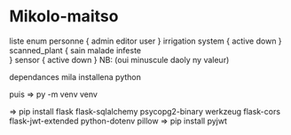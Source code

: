 # Mikolo-maitso
liste enum
personne {
       admin
      editor
      user
}
irrigation system
{
      active
      down 
}
scanned_plant
{
      sain 
      malade
       infeste             
}
sensor
{
      active
      down
}
NB: (oui minuscule daoly ny valeur)

dependances mila installena 
python 

puis => py -m venv venv

 => pip install flask flask-sqlalchemy psycopg2-binary werkzeug flask-cors flask-jwt-extended python-dotenv pillow
 => pip install pyjwt
